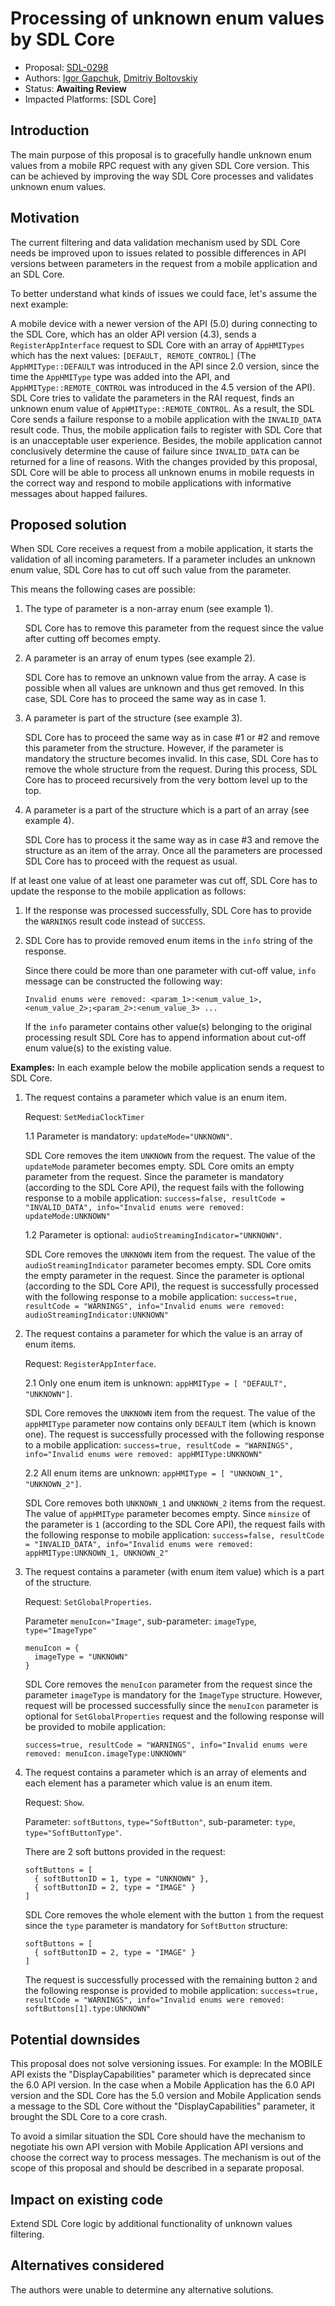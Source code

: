   # Processing of unknown enum values by SDL Core
  * Proposal: [SDL-0298](0298-Processing-of-unknown-enum-values-by-SDLCore.md)
  * Authors: [Igor Gapchuk](https://github.com/IGapchuk), [Dmitriy Boltovskiy](https://github.com/dboltovskyi/)
  * Status: **Awaiting Review**
  * Impacted Platforms: [SDL Core]

## Introduction
The main purpose of this proposal is to gracefully handle unknown enum values from a mobile RPC request with any given SDL Core version. This can be achieved by improving the way SDL Core processes and validates unknown enum values.

## Motivation

The current filtering and data validation mechanism used by SDL Core needs be improved upon to issues related to possible differences in API versions between parameters in the request from a mobile application and an SDL Core.

To better understand what kinds of issues we could face, let's assume the next example:

A mobile device with a newer version of the API (5.0) during connecting to the SDL Core, which has an older API version (4.3), sends a `RegisterAppInterface` request to SDL Core with an array of `AppHMITypes` which has the next values: `[DEFAULT, REMOTE_CONTROL]` (The `AppHMIType::DEFAULT` was introduced in the API since 2.0 version, since the time the `AppHMIType` type was added into the API, and `AppHMIType::REMOTE_CONTROL` was introduced in the 4.5 version of the API). SDL Core tries to validate the parameters in the RAI request, finds an unknown enum value of `AppHMIType::REMOTE_CONTROL`. As a result, the SDL Core sends a failure response to a mobile application with the `INVALID_DATA` result code. Thus, the mobile application fails to register with SDL Core that is an unacceptable user experience. Besides, the mobile application cannot conclusively determine the cause of failure since `INVALID_DATA` can be returned for a line of reasons.
With the changes provided by this proposal, SDL Core will be able to process all unknown enums in mobile requests in the correct way and respond to mobile applications with informative messages about happed failures.

## Proposed solution

When SDL Core receives a request from a mobile application, it starts the validation of all incoming parameters.
If a parameter includes an unknown enum value, SDL Core has to cut off such value from the parameter.

  This means the following cases are possible:

  1. The type of parameter is a non-array enum (see example 1).

      SDL Core has to remove this parameter from the request since the value after cutting off becomes empty.

  2. A parameter is an array of enum types (see example 2).

      SDL Core has to remove an unknown value from the array.
      A case is possible when all values are unknown and thus get removed.
      In this case, SDL Core has to proceed the same way as in case 1.

  3. A parameter is part of the structure (see example 3).

      SDL Core has to proceed the same way as in case #1 or #2 and remove this parameter from the structure.
      However, if the parameter is mandatory the structure becomes invalid.
      In this case, SDL Core has to remove the whole structure from the request.
      During this process, SDL Core has to proceed recursively from the very bottom level up to the top.

  4. A parameter is a part of the structure which is a part of an array (see example 4).

      SDL Core has to process it the same way as in case #3 and remove the structure as an item of the array.
      Once all the parameters are processed SDL Core has to proceed with the request as usual.

  If at least one value of at least one parameter was cut off, SDL Core has to update the response to the mobile application as follows:

  1. If the response was processed successfully, SDL Core has to provide the `WARNINGS` result code instead of `SUCCESS`.
  2. SDL Core has to provide removed enum items in the `info` string of the response.

      Since there could be more than one parameter with cut-off value, `info` message can be constructed the following way:

      `Invalid enums were removed: <param_1>:<enum_value_1>,<enum_value_2>;<param_2>:<enum_value_3> ...`

      If the `info` parameter contains other value(s) belonging to the original processing result SDL Core has to append information about cut-off enum value(s) to the existing value.

  **Examples:**
  In each example below the mobile application sends a request to SDL Core.
  1. The request contains a parameter which value is an enum item.

      Request: `SetMediaClockTimer`

      1.1 Parameter is mandatory: `updateMode="UNKNOWN"`.

      SDL Core removes the item `UNKNOWN` from the request.
      The value of the `updateMode` parameter becomes empty.
      SDL Core omits an empty parameter from the request.
      Since the parameter is mandatory (according to the SDL Core API), the request fails with the following response to a mobile application:
      `success=false, resultCode = "INVALID_DATA", info="Invalid enums were removed: updateMode:UNKNOWN"`

      1.2 Parameter is optional: `audioStreamingIndicator="UNKNOWN"`.

      SDL Core removes the `UNKNOWN` item from the request.
      The value of the `audioStreamingIndicator` parameter becomes empty.
      SDL Core omits the empty parameter in the request.
      Since the parameter is optional (according to the SDL Core API), the request is successfully processed with the following response to a mobile application:
      `success=true, resultCode = "WARNINGS", info="Invalid enums were removed: audioStreamingIndicator:UNKNOWN"`

  2. The request contains a parameter for which the value is an array of enum items.

      Request: `RegisterAppInterface`.

      2.1 Only one enum item is unknown: `appHMIType = [ "DEFAULT", "UNKNOWN"]`.

      SDL Core removes the `UNKNOWN` item from the request.
      The value of the `appHMIType` parameter now contains only `DEFAULT` item (which is known one).
      The request is successfully processed with the following response to a mobile application:
      `success=true, resultCode = "WARNINGS", info="Invalid enums were removed: appHMIType:UNKNOWN"`

      2.2 All enum items are unknown: `appHMIType = [ "UNKNOWN_1", "UNKNOWN_2"]`.

      SDL Core removes both `UNKNOWN_1` and `UNKNOWN_2` items from the request.
      The value of `appHMIType` parameter becomes empty.
      Since `minsize` of the parameter is `1` (according to the SDL Core API), the request fails with the following response to mobile application:
      `success=false, resultCode = "INVALID_DATA", info="Invalid enums were removed: appHMIType:UNKNOWN_1, UNKNOWN_2"`

  3. The request contains a parameter (with enum item value) which is a part of the structure.

      Request: `SetGlobalProperties`.

      Parameter `menuIcon="Image"`, sub-parameter: `imageType`, `type="ImageType"`

      ```
      menuIcon = {
        imageType = "UNKNOWN"
      }
      ```

      SDL Core removes the `menuIcon` parameter from the request since the parameter `imageType` is mandatory for the `ImageType` structure.
      However, request will be processed successfully since the `menuIcon` parameter is optional for `SetGlobalProperties` request and the following response will be provided to mobile application:

      `success=true, resultCode = "WARNINGS", info="Invalid enums were removed: menuIcon.imageType:UNKNOWN"`

  4. The request contains a parameter which is an array of elements and each element has a parameter which value is an enum item.

      Request: `Show`.

      Parameter: `softButtons`, `type="SoftButton"`, sub-parameter: `type`, `type="SoftButtonType"`.

      There are 2 soft buttons provided in the request:

      ```
      softButtons = [
        { softButtonID = 1, type = "UNKNOWN" },
        { softButtonID = 2, type = "IMAGE" }
      ]
      ```

      SDL Core removes the whole element with the button `1` from the request since the `type` parameter is mandatory for `SoftButton` structure:

      ```
      softButtons = [
        { softButtonID = 2, type = "IMAGE" }
      ]
      ```

      The request is successfully processed with the remaining button `2` and the following response is  provided to mobile application:
      `success=true, resultCode = "WARNINGS", info="Invalid enums were removed: softButtons[1].type:UNKNOWN"`

## Potential downsides

This proposal does not solve versioning issues. For example:
In the MOBILE API exists the "DisplayCapabilities" parameter which is deprecated since the 6.0 API version. In the case when a Mobile Application has the 6.0 API version and the SDL Core has the 5.0 version and Mobile Application sends a message to the SDL Core without the "DisplayCapabilities" parameter, it brought the SDL Core to a core crash.

To avoid a similar situation the SDL Core should have the mechanism to negotiate his own API version with Mobile Application API versions and choose the correct way to process messages. The mechanism is out of the scope of this proposal and should be described in a separate proposal.

## Impact on existing code

Extend SDL Core logic by additional functionality of unknown values filtering.

## Alternatives considered

The authors were unable to determine any alternative solutions.